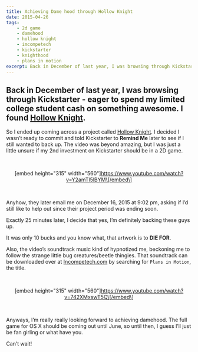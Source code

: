 ```yaml
---
title: Achieving Dame hood through Hollow Knight
date: 2015-04-26
tags:
    - 2d game
    - damehood
    - hollow knight
    - imcompetech
    - kickstarter
    - knighthood
    - plans in motion
excerpt: Back in December of last year, I was browsing through Kickstarter - eager to spend my limited college student cash on something awesome. I found Hollow Knight.
---
```


Back in December of last year, I was browsing through Kickstarter - eager to spend my limited college student cash on something awesome. I found [Hollow Knight](https://www.kickstarter.com/projects/11662585/hollow-knight "Hollow Knight").
----------------------------------------------------------------------------------------------------------------------------------------------------------------------------------------------------------------------------------------------

So I ended up coming across a project called [Hollow
Knight](https://www.kickstarter.com/projects/11662585/hollow-knight "Hollow Knight").
I decided I wasn’t ready to commit and told Kickstarter to **Remind Me**
later to see if I still wanted to back up. The video was beyond amazing,
but I was just a little unsure if my 2nd investment on Kickstarter
should be in a 2D game.

 

<div style="clear:both;text-align:center;">

\[embed height="315"
width="560"\]https://www.youtube.com/watch?v=Y2amTl5lBYM\[/embed\]

</div>

 

Anyhow, they later email me on December 16, 2015 at 9:02 pm, asking if
I’d still like to help out since their project period was ending soon.

Exactly 25 minutes later, I decide that yes, I’m definitely backing
these guys up.

It was only 10 bucks and you know what, that artwork is to **DIE FOR**.

Also, the video’s soundtrack music kind of hypnotized me, beckoning me
to follow the strange little bug creatures/beetle thingies. That
soundtrack can be downloaded over at
[Incompetech.com](http://incompetech.com/music/royalty-free/ "Incompetech")
by searching for `Plans in Motion`, the title.

 

<div style="clear:both;text-align:center;">

\[embed height="315"
width="560"\]https://www.youtube.com/watch?v=742XMxswT5Q\[/embed\]

</div>

 

Anyways, I’m really really looking forward to achieving damehood. The
full game for OS X should be coming out until June, so until then, I
guess I’ll just be fan girling or what have you.

Can’t wait!
